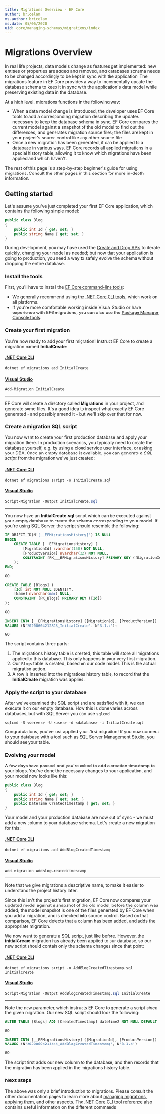 ```yaml
---
title: Migrations Overview - EF Core
author: bricelam
ms.author: bricelam
ms.date: 05/06/2020
uid: core/managing-schemas/migrations/index
---
```

# Migrations Overview

In real life projects, data models change as features get implemented: new entities or properties are added and removed, and databases schema needs to be changed accordingly to be kept in sync with the application. The migrations feature in EF Core provides a way to incrementally update the database schema to keep it in sync with the application's data model while preserving existing data in the database.

At a high level, migrations functions in the following way:

* When a data model change is introduced, the developer uses EF Core tools to add a corresponding migration describing the updates necessary to keep the database schema in sync. EF Core compares the current model against a snapshot of the old model to find out the differences, and generates migration source files; the files are kept in your project's source control like any other source file.
* Once a new migration has been generated, it can be applied to a database in various ways. EF Core records all applied migrations in a special history table, allowing it to know which migrations have been applied and which haven't.

The rest of this page is a step-by-step beginner's guide for using migrations. Consult the other pages in this section for more in-depth information.

## Getting started

Let's assume you've just completed your first EF Core application, which contains the following simple model:

```c#
public class Blog
{
    public int Id { get; set; }
    public string Name { get; set; }
}
```

During development, you may have used the [Create and Drop APIs](xref:core/managing-schemas/ensure-created) to iterate quickly, changing your model as needed; but now that your application is going to production, you need a way to safely evolve the schema without dropping the entire database.

### Install the tools

First, you'll have to install the [EF Core command-line tools](xref:core/miscellaneous/cli/index):

* We generally recommend using the [.NET Core CLI tools](xref:core/miscellaneous/cli/dotnet), which work on all platforms.
* If you're more comfortable working inside Visual Studio or have experience with EF6 migrations, you can also use the [Package Manager Console tools](xref:core/miscellaneous/cli/powershell).

### Create your first migration

You're now ready to add your first migration! Instruct EF Core to create a migration named **InitialCreate**:

#### [.NET Core CLI](#tab/dotnet-core-cli)

```dotnetcli
dotnet ef migrations add InitialCreate
```

#### [Visual Studio](#tab/vs)

``` powershell
Add-Migration InitialCreate
```

***

EF Core will create a directory called **Migrations** in your project, and generate some files. It's a good idea to inspect what exactly EF Core generated - and possibly amend it - but we'll skip over that for now.

### Create a migration SQL script

You now want to create your first production database and apply your migration there. In production scenarios, you typically need to create the database yourself, e.g. by using a cloud service user interface, or asking your DBA. Once an empty database is available, you can generate a *SQL script* from the migration we've just created:

#### [.NET Core CLI](#tab/dotnet-core-cli)

```dotnetcli
dotnet ef migrations script -o InitialCreate.sql
```
#### [Visual Studio](#tab/vs)

``` powershell
Script-Migration -Output InitialCreate.sql
```

***

You now have an **InitialCreate.sql** script which can be executed against your empty database to create the schema corresponding to your model. If you're using SQL Server, the script should resemble the following:

```sql
IF OBJECT_ID(N'[__EFMigrationsHistory]') IS NULL
BEGIN
    CREATE TABLE [__EFMigrationsHistory] (
        [MigrationId] nvarchar(150) NOT NULL,
        [ProductVersion] nvarchar(32) NOT NULL,
        CONSTRAINT [PK___EFMigrationsHistory] PRIMARY KEY ([MigrationId])
    );
END;

GO

CREATE TABLE [Blogs] (
    [Id] int NOT NULL IDENTITY,
    [Name] nvarchar(max) NULL,
    CONSTRAINT [PK_Blogs] PRIMARY KEY ([Id])
);

GO

INSERT INTO [__EFMigrationsHistory] ([MigrationId], [ProductVersion])
VALUES (N'20200604212813_InitialCreate', N'3.1.4');

GO
```

The script contains three parts:

1. The migrations history table is created; this table will store all migrations applied to this database. This only happens in your very first migration.
2. Our `Blogs` table is created, based on our code model. This is the actual migration action.
3. A row is inserted into the migrations history table, to record that the **InitialCreate** migration was applied.

### Apply the script to your database

After we've examined the SQL script and are satisfied with it, we can execute it on our empty database. How this is done varies across databases, but with SQL Server you can use `sqlcmd`:

```console
sqlcmd -S <server> -U <user> -d <database> -i InitialCreate.sql
```

Congratulations, you've just applied your first migration! If you now connect to your database with a tool such as SQL Server Management Studio, you should see your table.

### Evolving your model

A few days have passed, and you're asked to add a creation timestamp to your blogs. You've done the necessary changes to your application, and your model now looks like this:

```c#
public class Blog
{
    public int Id { get; set; }
    public string Name { get; set; }
    public DateTime CreatedTimestamp { get; set; }
}
```

Your model and your production database are now out of sync - we must add a new column to your database schema. Let's create a new migration for this:


#### [.NET Core CLI](#tab/dotnet-core-cli)

```dotnetcli
dotnet ef migrations add AddBlogCreatedTimestamp
```

#### [Visual Studio](#tab/vs)

``` powershell
Add-Migration AddBlogCreatedTimestamp
```

***

Note that we give migrations a descriptive name, to make it easier to understand the project history later.

Since this isn't the project's first migration, EF Core now compares your updated model against a snapshot of the old model, before the column was added; the model snapshot is one of the files generated by EF Core when you add a migration, and is checked into source control. Based on that comparison, EF Core detects that a column has been added, and adds the appropriate migration.

We now want to generate a SQL script, just like before. However, the **InitialCreate** migration has already been applied to our database, so our new script should contain only the schema changes since that point:

#### [.NET Core CLI](#tab/dotnet-core-cli)

```dotnetcli
dotnet ef migrations script -o AddBlogCreatedTimestamp.sql InitialCreate
```
#### [Visual Studio](#tab/vs)

``` powershell
Script-Migration -Output AddBlogCreatedTimestamp.sql InitialCreate
```

***

Note the new parameter, which instructs EF Core to generate a script *since* the given migration. Our new SQL script should look the following:


```sql
ALTER TABLE [Blogs] ADD [CreatedTimestamp] datetime2 NOT NULL DEFAULT '0001-01-01T00:00:00.0000000';

GO

INSERT INTO [__EFMigrationsHistory] ([MigrationId], [ProductVersion])
VALUES (N'20200604214444_AddBlogCreatedTimestamp', N'3.1.4');

GO
```

The script first adds our new column to the database, and then records that the migration has been applied in the migrations history table.

### Next steps

The above was only a brief introduction to migrations. Please consult the other documentation pages to learn more about [managing migrations](xref:core/managing-schemas/migrations/managing), [applying them](xref:core/managing-schemas/migrations/applying), and other aspects. The [.NET Core CLI tool reference](xref:core/miscellaneous/cli/index) also contains useful information on the different commands
